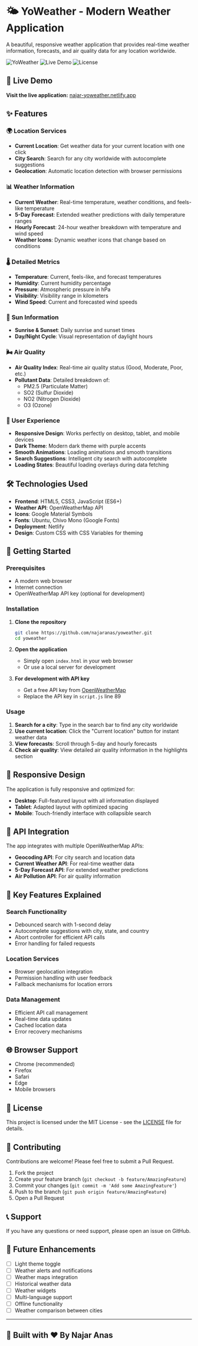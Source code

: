 # 🌤️ YoWeather - Modern Weather Application

A beautiful, responsive weather application that provides real-time weather information, forecasts, and air quality data for any location worldwide.

![YoWeather](https://img.shields.io/badge/YoWeather-Weather%20App-purple)
![Live Demo](https://img.shields.io/badge/Live%20Demo-najar--yoweather.netlify.app-blue)
![License](https://img.shields.io/badge/License-MIT-green)

## 🌟 Live Demo

**Visit the live application:** [najar-yoweather.netlify.app](https://najar-yoweather.netlify.app)

## ✨ Features

### 🌍 **Location Services**
- **Current Location**: Get weather data for your current location with one click
- **City Search**: Search for any city worldwide with autocomplete suggestions
- **Geolocation**: Automatic location detection with browser permissions

### 📊 **Weather Information**
- **Current Weather**: Real-time temperature, weather conditions, and feels-like temperature
- **5-Day Forecast**: Extended weather predictions with daily temperature ranges
- **Hourly Forecast**: 24-hour weather breakdown with temperature and wind speed
- **Weather Icons**: Dynamic weather icons that change based on conditions

### 🌡️ **Detailed Metrics**
- **Temperature**: Current, feels-like, and forecast temperatures
- **Humidity**: Current humidity percentage
- **Pressure**: Atmospheric pressure in hPa
- **Visibility**: Visibility range in kilometers
- **Wind Speed**: Current and forecasted wind speeds

### 🌅 **Sun Information**
- **Sunrise & Sunset**: Daily sunrise and sunset times
- **Day/Night Cycle**: Visual representation of daylight hours

### 🌬️ **Air Quality**
- **Air Quality Index**: Real-time air quality status (Good, Moderate, Poor, etc.)
- **Pollutant Data**: Detailed breakdown of:
  - PM2.5 (Particulate Matter)
  - SO2 (Sulfur Dioxide)
  - NO2 (Nitrogen Dioxide)
  - O3 (Ozone)

### 🎨 **User Experience**
- **Responsive Design**: Works perfectly on desktop, tablet, and mobile devices
- **Dark Theme**: Modern dark theme with purple accents
- **Smooth Animations**: Loading animations and smooth transitions
- **Search Suggestions**: Intelligent city search with autocomplete
- **Loading States**: Beautiful loading overlays during data fetching

## 🛠️ Technologies Used

- **Frontend**: HTML5, CSS3, JavaScript (ES6+)
- **Weather API**: OpenWeatherMap API
- **Icons**: Google Material Symbols
- **Fonts**: Ubuntu, Chivo Mono (Google Fonts)
- **Deployment**: Netlify
- **Design**: Custom CSS with CSS Variables for theming

## 🚀 Getting Started

### Prerequisites
- A modern web browser
- Internet connection
- OpenWeatherMap API key (optional for development)

### Installation

1. **Clone the repository**
   ```bash
   git clone https://github.com/najaranas/yoweather.git
   cd yoweather
   ```

2. **Open the application**
   - Simply open `index.html` in your web browser
   - Or use a local server for development

3. **For development with API key**
   - Get a free API key from [OpenWeatherMap](https://openweathermap.org/api)
   - Replace the API key in `script.js` line 89

### Usage

1. **Search for a city**: Type in the search bar to find any city worldwide
2. **Use current location**: Click the "Current location" button for instant weather data
3. **View forecasts**: Scroll through 5-day and hourly forecasts
4. **Check air quality**: View detailed air quality information in the highlights section

## 📱 Responsive Design

The application is fully responsive and optimized for:
- **Desktop**: Full-featured layout with all information displayed
- **Tablet**: Adapted layout with optimized spacing
- **Mobile**: Touch-friendly interface with collapsible search

## 🔧 API Integration

The app integrates with multiple OpenWeatherMap APIs:
- **Geocoding API**: For city search and location data
- **Current Weather API**: For real-time weather data
- **5-Day Forecast API**: For extended weather predictions
- **Air Pollution API**: For air quality information

## 🎯 Key Features Explained

### Search Functionality
- Debounced search with 1-second delay
- Autocomplete suggestions with city, state, and country
- Abort controller for efficient API calls
- Error handling for failed requests

### Location Services
- Browser geolocation integration
- Permission handling with user feedback
- Fallback mechanisms for location errors

### Data Management
- Efficient API call management
- Real-time data updates
- Cached location data
- Error recovery mechanisms

## 🌐 Browser Support

- Chrome (recommended)
- Firefox
- Safari
- Edge
- Mobile browsers

## 📄 License

This project is licensed under the MIT License - see the [LICENSE](LICENSE) file for details.

## 🤝 Contributing

Contributions are welcome! Please feel free to submit a Pull Request.

1. Fork the project
2. Create your feature branch (`git checkout -b feature/AmazingFeature`)
3. Commit your changes (`git commit -m 'Add some AmazingFeature'`)
4. Push to the branch (`git push origin feature/AmazingFeature`)
5. Open a Pull Request

## 📞 Support

If you have any questions or need support, please open an issue on GitHub.

## 🔮 Future Enhancements

- [ ] Light theme toggle
- [ ] Weather alerts and notifications
- [ ] Weather maps integration
- [ ] Historical weather data
- [ ] Weather widgets
- [ ] Multi-language support
- [ ] Offline functionality
- [ ] Weather comparison between cities

---

## 🚀 Built with ❤️ By Najar Anas 
